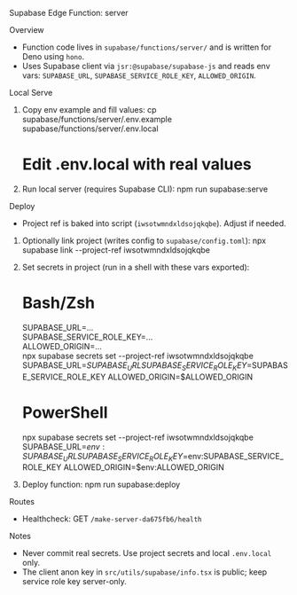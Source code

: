 Supabase Edge Function: server

Overview
- Function code lives in `supabase/functions/server/` and is written for Deno using `hono`.
- Uses Supabase client via `jsr:@supabase/supabase-js` and reads env vars: `SUPABASE_URL`, `SUPABASE_SERVICE_ROLE_KEY`, `ALLOWED_ORIGIN`.

Local Serve
1) Copy env example and fill values:
   cp supabase/functions/server/.env.example supabase/functions/server/.env.local
   # Edit .env.local with real values

2) Run local server (requires Supabase CLI):
   npm run supabase:serve

Deploy
- Project ref is baked into script (`iwsotwmndxldsojqkqbe`). Adjust if needed.

1) Optionally link project (writes config to `supabase/config.toml`):
   npx supabase link --project-ref iwsotwmndxldsojqkqbe

2) Set secrets in project (run in a shell with these vars exported):
   # Bash/Zsh
   SUPABASE_URL=... \
   SUPABASE_SERVICE_ROLE_KEY=... \
   ALLOWED_ORIGIN=... \
   npx supabase secrets set --project-ref iwsotwmndxldsojqkqbe \
     SUPABASE_URL=$SUPABASE_URL SUPABASE_SERVICE_ROLE_KEY=$SUPABASE_SERVICE_ROLE_KEY ALLOWED_ORIGIN=$ALLOWED_ORIGIN

   # PowerShell
   npx supabase secrets set --project-ref iwsotwmndxldsojqkqbe \
     SUPABASE_URL=$env:SUPABASE_URL SUPABASE_SERVICE_ROLE_KEY=$env:SUPABASE_SERVICE_ROLE_KEY ALLOWED_ORIGIN=$env:ALLOWED_ORIGIN

3) Deploy function:
   npm run supabase:deploy

Routes
- Healthcheck: GET `/make-server-da675fb6/health`

Notes
- Never commit real secrets. Use project secrets and local `.env.local` only.
- The client anon key in `src/utils/supabase/info.tsx` is public; keep service role key server-only.

